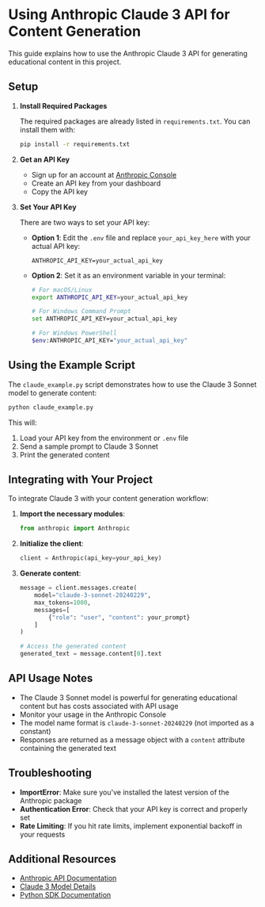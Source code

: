 # Using Anthropic Claude 3 API for Content Generation

This guide explains how to use the Anthropic Claude 3 API for generating educational content in this project.

## Setup

1. **Install Required Packages**

   The required packages are already listed in `requirements.txt`. You can install them with:

   ```bash
   pip install -r requirements.txt
   ```

2. **Get an API Key**

   - Sign up for an account at [Anthropic Console](https://console.anthropic.com/)
   - Create an API key from your dashboard
   - Copy the API key

3. **Set Your API Key**

   There are two ways to set your API key:

   - **Option 1**: Edit the `.env` file and replace `your_api_key_here` with your actual API key:
     ```
     ANTHROPIC_API_KEY=your_actual_api_key
     ```

   - **Option 2**: Set it as an environment variable in your terminal:
     ```bash
     # For macOS/Linux
     export ANTHROPIC_API_KEY=your_actual_api_key
     
     # For Windows Command Prompt
     set ANTHROPIC_API_KEY=your_actual_api_key
     
     # For Windows PowerShell
     $env:ANTHROPIC_API_KEY="your_actual_api_key"
     ```

## Using the Example Script

The `claude_example.py` script demonstrates how to use the Claude 3 Sonnet model to generate content:

```bash
python claude_example.py
```

This will:
1. Load your API key from the environment or `.env` file
2. Send a sample prompt to Claude 3 Sonnet
3. Print the generated content

## Integrating with Your Project

To integrate Claude 3 with your content generation workflow:

1. **Import the necessary modules**:
   ```python
   from anthropic import Anthropic
   ```

2. **Initialize the client**:
   ```python
   client = Anthropic(api_key=your_api_key)
   ```

3. **Generate content**:
   ```python
   message = client.messages.create(
       model="claude-3-sonnet-20240229",
       max_tokens=1000,
       messages=[
           {"role": "user", "content": your_prompt}
       ]
   )
   
   # Access the generated content
   generated_text = message.content[0].text
   ```

## API Usage Notes

- The Claude 3 Sonnet model is powerful for generating educational content but has costs associated with API usage
- Monitor your usage in the Anthropic Console
- The model name format is `claude-3-sonnet-20240229` (not imported as a constant)
- Responses are returned as a message object with a `content` attribute containing the generated text

## Troubleshooting

- **ImportError**: Make sure you've installed the latest version of the Anthropic package
- **Authentication Error**: Check that your API key is correct and properly set
- **Rate Limiting**: If you hit rate limits, implement exponential backoff in your requests

## Additional Resources

- [Anthropic API Documentation](https://docs.anthropic.com/claude/reference/getting-started-with-the-api)
- [Claude 3 Model Details](https://docs.anthropic.com/claude/docs/models-overview)
- [Python SDK Documentation](https://github.com/anthropics/anthropic-sdk-python)
